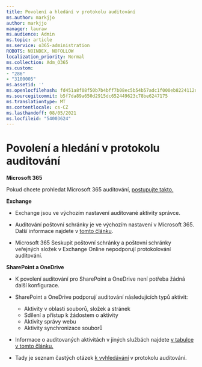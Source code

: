 ```yaml
---
title: Povolení a hledání v protokolu auditování
ms.author: markjjo
author: markjjo
manager: lauraw
ms.audience: Admin
ms.topic: article
ms.service: o365-administration
ROBOTS: NOINDEX, NOFOLLOW
localization_priority: Normal
ms.collection: Adm_O365
ms.custom:
- "286"
- "3100005"
ms.assetid: ''
ms.openlocfilehash: fd451a8f08f50b7b4bff7b08ec5b54b57adc1f000eb8224112d84a4fb20e4359
ms.sourcegitcommit: b5f7da89a650d2915dc652449623c78be6247175
ms.translationtype: MT
ms.contentlocale: cs-CZ
ms.lasthandoff: 08/05/2021
ms.locfileid: "54003624"
---
```

# <a name="enable-and-search-the-audit-log"></a>Povolení a hledání v protokolu auditování

**Microsoft 365**

Pokud chcete prohledat Microsoft 365 auditování, [postupujte takto.](https://docs.microsoft.com/microsoft-365/compliance/search-the-audit-log-in-security-and-compliance#search-the-audit-log)

**Exchange**

- Exchange jsou ve výchozím nastavení auditované aktivity správce.

- Auditování poštovní schránky je ve výchozím nastavení v Microsoft 365. Další informace najdete v  [tomto článku](https://docs.microsoft.com/microsoft-365/compliance/enable-mailbox-auditing).

- Microsoft 365 Seskupit poštovní schránky a poštovní schránky veřejných složek v Exchange Online nepodporují protokolování auditování.

**SharePoint a OneDrive**

- K povolení auditování pro SharePoint a OneDrive není potřeba žádná další konfigurace.

- SharePoint a OneDrive podporují auditování následujících typů aktivit:

    - Aktivity v oblasti souborů, složek a stránek
    - Sdílení a přístup k žádostem o aktivity
    - Aktivity správy webu
    - Aktivity synchronizace souborů

- Informace o auditovaných aktivitách v jiných službách najdete [v tabulce v tomto článku.](https://docs.microsoft.com/microsoft-365/compliance/search-the-audit-log-in-security-and-compliance#audited-activities)

- Tady je seznam častých otázek [k vyhledávání](https://docs.microsoft.com/microsoft-365/compliance/search-the-audit-log-in-security-and-compliance#frequently-asked-questions) v protokolu auditování.